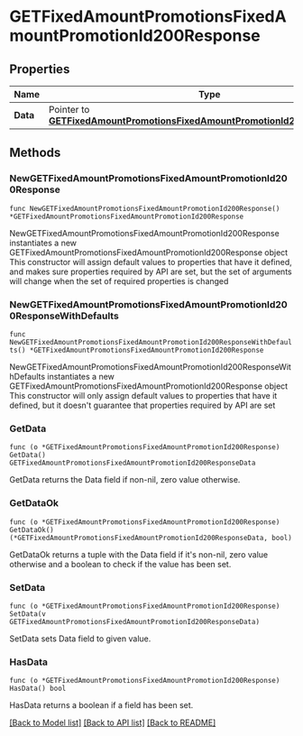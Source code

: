 # GETFixedAmountPromotionsFixedAmountPromotionId200Response

## Properties

Name | Type | Description | Notes
------------ | ------------- | ------------- | -------------
**Data** | Pointer to [**GETFixedAmountPromotionsFixedAmountPromotionId200ResponseData**](GETFixedAmountPromotionsFixedAmountPromotionId200ResponseData.md) |  | [optional] 

## Methods

### NewGETFixedAmountPromotionsFixedAmountPromotionId200Response

`func NewGETFixedAmountPromotionsFixedAmountPromotionId200Response() *GETFixedAmountPromotionsFixedAmountPromotionId200Response`

NewGETFixedAmountPromotionsFixedAmountPromotionId200Response instantiates a new GETFixedAmountPromotionsFixedAmountPromotionId200Response object
This constructor will assign default values to properties that have it defined,
and makes sure properties required by API are set, but the set of arguments
will change when the set of required properties is changed

### NewGETFixedAmountPromotionsFixedAmountPromotionId200ResponseWithDefaults

`func NewGETFixedAmountPromotionsFixedAmountPromotionId200ResponseWithDefaults() *GETFixedAmountPromotionsFixedAmountPromotionId200Response`

NewGETFixedAmountPromotionsFixedAmountPromotionId200ResponseWithDefaults instantiates a new GETFixedAmountPromotionsFixedAmountPromotionId200Response object
This constructor will only assign default values to properties that have it defined,
but it doesn't guarantee that properties required by API are set

### GetData

`func (o *GETFixedAmountPromotionsFixedAmountPromotionId200Response) GetData() GETFixedAmountPromotionsFixedAmountPromotionId200ResponseData`

GetData returns the Data field if non-nil, zero value otherwise.

### GetDataOk

`func (o *GETFixedAmountPromotionsFixedAmountPromotionId200Response) GetDataOk() (*GETFixedAmountPromotionsFixedAmountPromotionId200ResponseData, bool)`

GetDataOk returns a tuple with the Data field if it's non-nil, zero value otherwise
and a boolean to check if the value has been set.

### SetData

`func (o *GETFixedAmountPromotionsFixedAmountPromotionId200Response) SetData(v GETFixedAmountPromotionsFixedAmountPromotionId200ResponseData)`

SetData sets Data field to given value.

### HasData

`func (o *GETFixedAmountPromotionsFixedAmountPromotionId200Response) HasData() bool`

HasData returns a boolean if a field has been set.


[[Back to Model list]](../README.md#documentation-for-models) [[Back to API list]](../README.md#documentation-for-api-endpoints) [[Back to README]](../README.md)


